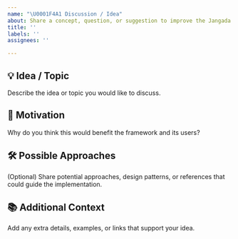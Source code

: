 ```yaml
---
name: "\U0001F4A1 Discussion / Idea"
about: Share a concept, question, or suggestion to improve the Jangada Framework
title: ''
labels: ''
assignees: ''

---
```


## 💡 Idea / Topic
Describe the idea or topic you would like to discuss.

## 🤔 Motivation
Why do you think this would benefit the framework and its users?

## 🛠 Possible Approaches
(Optional) Share potential approaches, design patterns, or references that could guide the implementation.

## 📚 Additional Context
Add any extra details, examples, or links that support your idea.
